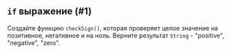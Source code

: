 ## `if` выражение (#1)

Создайте функцию `checkSign()`, которая проверяет целое значение на позитивное, негативное и на ноль. Верните
результат `String` - "positive", "negative", "zero".